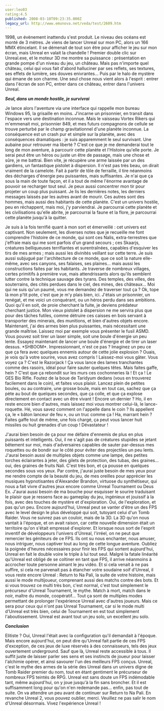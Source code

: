 ```yaml
---
user:leo03
rating:4.5
published: 2008-03-10T09:23:35.000Z
legacy_url: http://www.emunova.net/veda/test/2609.htm
---
```

1998, un évènement inattendu s'est produit. Le niveau des océans est monté de 3 mètres. Je viens de lancer Unreal sur mon PC, alors un 166 MMX étincelant. Il se démenait de tout son être pour afficher le jeu sur mon écran, mais Unreal en valait la chandelle ! Premier double clic sur Unreal.exe, et le moteur 3D me montre sa puissance : présentation en grande pompe d'un niveau du jeu, un château. Mais pas n'importe quel château, celui qui vous fait d'abord halluciner par ses reflets, ses textures, ses effets de lumière, ses douves enivrantes... Puis par le halo de mystère qui émane de son charme. Une seul chose nous vient alors à l'esprit : entrer dans l'écran de son PC, entrer dans ce château, entrer dans l'univers Unreal.  

  

_**Seul, dans un monde hostile, je survivrai**_  

  

Je lance alors l'aventure via une interface qui rappelle mon bureau Windows 95, la grisaille en moins. J'incarne un prisonnier, en transit dans l'espace vers une destination inconnue. Mais le vaisseau Vortex Rikers qui m'emmenait moi, prisonnier 849, et mes futurs compagnons de cellule se trouve perturbé par le champ gravitationnel d'une planète inconnue. La conséquence est un crash pur et simple sur la planète, avec des conséquences dramatiques : je suis apparemment le seul survivant. Une aubaine pour retrouver ma liberté ? C'est ce que je me demanderai tout le long de mon aventure, à parcourir cette planète et l'Histoire qu'elle porte. Je serai peut être un héros ou juste un être de passage, mais une chose et sûre, je me battrai. Bien vite, je récupère une arme laissée par un des gardiens, un fantastique pistolet à dispersion. Il n'est pas très beau, on dirait vraiment de la camelote. Fait à partir de tôle de ferraille, il tire néanmoins des décharges d'énergie peu puissantes, mais suffisantes. Je n'ai que ça sous la main de toute façon, et il a tout de même l'énorme avantage de pouvoir se recharger tout seul. Je peux aussi concentrer mon tir pour projeter un coup plus puissant. Je lis les dernières notes, les derniers messages laissés par les autres avant de mourir. Ces autres sont des hommes, mais aussi des habitants de cette planète. C'est un univers hostile, peu en réchappent, mais moi, j'y parviendrai. Je parcourrai cette planète et les civilisations qu'elle abrite, je parcourrai la faune et la flore, je parcourrai cette planète jusqu'à la quitter.  

  

Je suis à la fois terrifié quant à mon sort et émerveillé : cet univers est captivant. Non seulement, les diverses notes que je recueille me font comprendre l'histoire de ce monde, qui sont ces Nalis, extra-terrestres que j'effraie mais qui me sont parfois d'un grand secours ; ces Skaarjs, créatures belliqueuses terrifiantes et surentraînées, capables d'esquiver les tirs de mes armes ; mais aussi les divinités veillant sur cette terre. Je suis aussi subjugué par l'architecture de ce monde, que ce soit la nature elle-même, avec ses canyons, ses falaises, ses plaines... mais aussi les constructions faites par les habitants. Je traverse de nombreux villages, certes primitifs à première vue, mais attendrissants alors qu'ils semblent lutter contre la technique sauvage des tyrans. Des temples, des villes, des souterrains, des cités perdues dans le ciel, des mines, des châteaux... Moi qui ne suis qu'un paumé, vous me demandez de traverser tout ça ? Ok, tope là mon p'tit pote, c'est que je m'y plais bien, ici. J'étais un prisonnier, un renégat, et me voici un conquérant, ou un héros perdu dans ses ambitions. Quoi qu'il en soit, de proie cherchant la fuite, je deviens prédateur cherchant justice. Mon vieux pistolet à dispersion ne me servira plus que pour des tâches futiles, comme détruire ces caisses en bois servant à transporter des minerais, des munitions, et bien d'autres objets encore. Maintenant, j'ai des armes bien plus puissantes, mais nécessitant une grande maîtrise. Laissez moi par exemple vous présenter le fusil ASMD. Vous pouvez soit tirer un laser simple, soit une boule d'énergie un peu lente. Essayez maintenant de lancer une boule d'énergie et de tirer un laser dessus. \*SHBOOM\*. Impressionnant, n'est ce pas ? Imaginez un peu ce que ça fera avec quelques ennemis autour de cette jolie explosion ? Ouais, je vois qu'à votre sourire, vous avez compris ! Laissez-moi vous gâter. Vous voyez ça ? C'est le Razorjack ! Ça vous lance des lames tranchantes comme des rasoirs, idéal pour faire sauter quelques têtes. Mais faites gaffe, hein ? C'est que ça rebondit sur les murs ces cochonneries là ! Et ça ! Le GES Bio Rifle. Foutez de la boue de Taridyum dedans (vous en trouverez facilement dans le coin), et faites vous plaisir. Lancez plein de petites boules, ou au contraire, une grosse boule, mais en tout cas, sachez que ça pète au bout de quelques secondes, que ça colle, et que ça explose directement en contact avec un être vivant ! Encore un dernier ? Ho, il en reste encore bien d'autres, mais laissez moi vous montrer celui-là, le lance-roquette. Hé, vous savez comment on l'appelle dans le coin ? Ils appellent ça, le « bâton lanceur de feu », ou un truc comme ça ! Ha, marrant hein ? Faites gaffe tout de même, une fois chargé, ça peut vous lancer huit missiles ou huit grenades d'un coup ! Dévastateur !  

  

J'aurai bien besoin de ça pour me défaire d'ennemis de plus en plus puissants et intelligents. Oui, il ne s'agit pas de créatures stupides se jetant bêtement sur moi, mais d'adversaires capables de sauter par-dessus mes roquettes ou de bondir sur le côté pour éviter des projectiles un peu lents. J'aurai besoin aussi de multiples objets comme une lampe, des petites torches éclairantes à jeter, des gilets de protection, des tubas, des graines... oui, des graines de fruits Nali. C'est très bon, et ça pousse en quelques secondes sous vos yeux. Par contre, j'aurai juste besoin de mes yeux pour me rendre compte de la beauté du jeu, de mes oreilles pour apprécier les musiques hypnotisantes d'Alexander Brandon, virtuose du synthétiseur, qui nous a fait vivre d'autres jeux encore comme Unreal Tournament ou Deus Ex. J'aurai aussi besoin de ma bouche pour esquisser le sourire traduisant le plaisir que je ressens face au gameplay du jeu, ingénieux et jouissif à la fois, avec des touches de mystère et d'exploration. Oui, de l'exploration, et pas qu'un peu. Encore aujourd'hui, Unreal peut se vanter d'être un des FPS avec le level design le plus développé qui soit, tutoyant celui d'un Tomb Raider. Vous ne suivrez pas un couloir, mais de la 3D. La 3D qu'on nous vantait à l'époque, et on avait raison, car cette nouvelle dimension était un territoire qu'on s'était empressé d'explorer. Et lorsque nous sort de l'esprit inventif de développeurs l'univers d'Unreal, l'irréel, on ne peut que remercier les géniteurs de ce FPS. Ils ont su nous enchanter, nous amuser, nous intriguer, nous captiver tout au long de cette longue aventure. Oubliez la poignée d'heures nécessaires pour finir les FPS qui sortent aujourd'hui, Unreal en fait le double voire le triple à lui tout seul. Malgré la fatale linéarité qu'Unreal est obligé de se coltiner en tant que FPS, il arrive néanmoins à accrocher toute personne aimant le jeu vidéo. Et si cela venait à ne pas suffire, si cela ne parvenait pas à étancher votre soudaine soif d'Unreal, il vous reste encore Unreal : Return to Na Pali, la suite de votre histoire, mais aussi le mode multijoueur, comprenant aussi des matchs contre des bots. Et si vous trouvez ce multi très bon, c'est normal, c'est tout simplement le précurseur d'Unreal Tournament, le mythe. Match à mort, match dans le noir, maître du monde, coopératif... Tout ça sont de multiples modes permettant de prolonger l'expérience Unreal avec d'autres joueurs. Mais ce sera pour ceux qui n'ont pas Unreal Tournament, car si le mode multi d'Unreal est très bien, celui de Tournament en est tout simplement l'aboutissement. Unreal est avant tout un jeu solo, un excellent jeu solo.  

  

**_Conclusion_**  

  

Elitiste ? Oui, Unreal l'était avec la configuration qu'il demandait à l'époque. Mais encore aujourd'hui, on peut dire qu'Unreal fait partie de ces FPS d'exception, de ces jeux de luxe réservés à des connaisseurs, tels des jeux ouvertement underground. Sauf que là, Unreal reste accessible à tous. Il suffit juste de laisser parler ses sens et ses instincts de joueur pour laisser l'alchimie opérer, et ainsi savourer l'un des meilleurs FPS conçus. Unreal, c'est le mythe des armes de la série des Unreal dans un univers digne de Tomb Raider premier du nom, tout en étant gentiment le précurseur de nombreux FPS teintés de RPG. Unreal est sans doute un FPS indémodable tant, même aujourd'hui, on y joue jusqu'à la fin sans broncher. Et il est suffisamment long pour qu'on n'en redemande pas... enfin, pas tout de suite. On va attendre un peu avant de continuer sur Return to Na Pali. En revanche Unreal 2, vous pouvez oublier, merci. Veuillez ne pas salir le nom d'Unreal désormais. Vivez l'expérience Unreal !